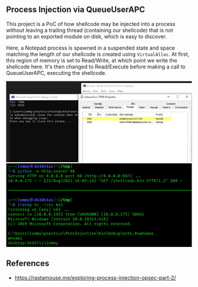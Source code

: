 ## Process Injection via QueueUserAPC

This project is a PoC of how shellcode may be injected into a process without leaving a trailing thread (containing our shellcode) that is not pointing to an exported module on disk, which is easy to discover.

Here, a Notepad process is spawned in a suspended state and space matching the length of our shellcode is created using `VirtualAlloc`. At first, this region of memory is set to Read/Write, at which point we write the shellcode here. It's then changed to Read/Execute before making a call to QueueUserAPC, executing the shellcode.

![tid](tid.png)
![shell](shell.png)

## References
- https://rastamouse.me/exploring-process-injection-opsec-part-2/
